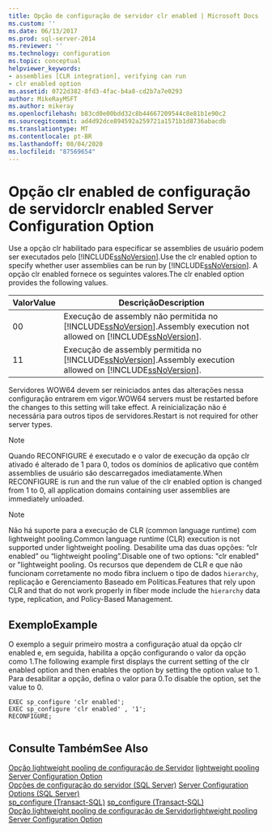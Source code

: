 ```yaml
---
title: Opção de configuração de servidor clr enabled | Microsoft Docs
ms.custom: ''
ms.date: 06/13/2017
ms.prod: sql-server-2014
ms.reviewer: ''
ms.technology: configuration
ms.topic: conceptual
helpviewer_keywords:
- assemblies [CLR integration], verifying can run
- clr enabled option
ms.assetid: 0722d382-8fd3-4fac-b4a8-cd2b7a7e0293
author: MikeRayMSFT
ms.author: mikeray
ms.openlocfilehash: b83cd0e00bdd32c8b44667209544c8e81b1e90c2
ms.sourcegitcommit: ad4d92dce894592a259721a1571b1d8736abacdb
ms.translationtype: MT
ms.contentlocale: pt-BR
ms.lasthandoff: 08/04/2020
ms.locfileid: "87569654"
---
```

# <a name="clr-enabled-server-configuration-option"></a><span data-ttu-id="b8de7-102">Opção clr enabled de configuração de servidor</span><span class="sxs-lookup"><span data-stu-id="b8de7-102">clr enabled Server Configuration Option</span></span>
  <span data-ttu-id="b8de7-103">Use a opção clr habilitado para especificar se assemblies de usuário podem ser executados pelo [!INCLUDE[ssNoVersion](../../includes/ssnoversion-md.md)].</span><span class="sxs-lookup"><span data-stu-id="b8de7-103">Use the clr enabled option to specify whether user assemblies can be run by [!INCLUDE[ssNoVersion](../../includes/ssnoversion-md.md)].</span></span> <span data-ttu-id="b8de7-104">A opção clr enabled fornece os seguintes valores.</span><span class="sxs-lookup"><span data-stu-id="b8de7-104">The clr enabled option provides the following values.</span></span>  
  
|<span data-ttu-id="b8de7-105">Valor</span><span class="sxs-lookup"><span data-stu-id="b8de7-105">Value</span></span>|<span data-ttu-id="b8de7-106">Descrição</span><span class="sxs-lookup"><span data-stu-id="b8de7-106">Description</span></span>|  
|-----------|-----------------|  
|<span data-ttu-id="b8de7-107">0</span><span class="sxs-lookup"><span data-stu-id="b8de7-107">0</span></span>|<span data-ttu-id="b8de7-108">Execução de assembly não permitida no [!INCLUDE[ssNoVersion](../../includes/ssnoversion-md.md)].</span><span class="sxs-lookup"><span data-stu-id="b8de7-108">Assembly execution not allowed on [!INCLUDE[ssNoVersion](../../includes/ssnoversion-md.md)].</span></span>|  
|<span data-ttu-id="b8de7-109">1</span><span class="sxs-lookup"><span data-stu-id="b8de7-109">1</span></span>|<span data-ttu-id="b8de7-110">Execução de assembly permitida no [!INCLUDE[ssNoVersion](../../includes/ssnoversion-md.md)].</span><span class="sxs-lookup"><span data-stu-id="b8de7-110">Assembly execution allowed on [!INCLUDE[ssNoVersion](../../includes/ssnoversion-md.md)].</span></span>|  
  
 <span data-ttu-id="b8de7-111">Servidores WOW64 devem ser reiniciados antes das alterações nessa configuração entrarem em vigor.</span><span class="sxs-lookup"><span data-stu-id="b8de7-111">WOW64 servers must be restarted before the changes to this setting will take effect.</span></span> <span data-ttu-id="b8de7-112">A reinicialização não é necessária para outros tipos de servidores.</span><span class="sxs-lookup"><span data-stu-id="b8de7-112">Restart is not required for other server types.</span></span>  
  
> [!NOTE]  
>  <span data-ttu-id="b8de7-113">Quando RECONFIGURE é executado e o valor de execução da opção clr ativado é alterado de 1 para 0, todos os domínios de aplicativo que contêm assemblies de usuário são descarregados imediatamente.</span><span class="sxs-lookup"><span data-stu-id="b8de7-113">When RECONFIGURE is run and the run value of the clr enabled option is changed from 1 to 0, all application domains containing user assemblies are immediately unloaded.</span></span>  
  
> [!NOTE]  
>  <span data-ttu-id="b8de7-114">Não há suporte para a execução de CLR (common language runtime) com lightweight pooling.</span><span class="sxs-lookup"><span data-stu-id="b8de7-114">Common language runtime (CLR) execution is not supported under lightweight pooling.</span></span> <span data-ttu-id="b8de7-115">Desabilite uma das duas opções: “clr enabled” ou “lightweight pooling”.</span><span class="sxs-lookup"><span data-stu-id="b8de7-115">Disable one of two options: "clr enabled" or "lightweight pooling.</span></span> <span data-ttu-id="b8de7-116">Os recursos que dependem de CLR e que não funcionam corretamente no modo fibra incluem o tipo de dados `hierarchy`, replicação e Gerenciamento Baseado em Políticas.</span><span class="sxs-lookup"><span data-stu-id="b8de7-116">Features that rely upon CLR and that do not work properly in fiber mode include the `hierarchy` data type, replication, and Policy-Based Management.</span></span>  
  
## <a name="example"></a><span data-ttu-id="b8de7-117">Exemplo</span><span class="sxs-lookup"><span data-stu-id="b8de7-117">Example</span></span>  
 <span data-ttu-id="b8de7-118">O exemplo a seguir primeiro mostra a configuração atual da opção clr enabled e, em seguida, habilita a opção configurando o valor da opção como 1.</span><span class="sxs-lookup"><span data-stu-id="b8de7-118">The following example first displays the current setting of the clr enabled option and then enables the option by setting the option value to 1.</span></span> <span data-ttu-id="b8de7-119">Para desabilitar a opção, defina o valor para 0.</span><span class="sxs-lookup"><span data-stu-id="b8de7-119">To disable the option, set the value to 0.</span></span>  
  
```  
EXEC sp_configure 'clr enabled';  
EXEC sp_configure 'clr enabled' , '1';  
RECONFIGURE;  
  
```  
  
## <a name="see-also"></a><span data-ttu-id="b8de7-120">Consulte Também</span><span class="sxs-lookup"><span data-stu-id="b8de7-120">See Also</span></span>  
 <span data-ttu-id="b8de7-121">[Opção lightweight pooling de configuração de Servidor](lightweight-pooling-server-configuration-option.md) </span><span class="sxs-lookup"><span data-stu-id="b8de7-121">[lightweight pooling Server Configuration Option](lightweight-pooling-server-configuration-option.md) </span></span>  
 <span data-ttu-id="b8de7-122">[Opções de configuração do servidor &#40;SQL Server&#41;](server-configuration-options-sql-server.md) </span><span class="sxs-lookup"><span data-stu-id="b8de7-122">[Server Configuration Options &#40;SQL Server&#41;](server-configuration-options-sql-server.md) </span></span>  
 <span data-ttu-id="b8de7-123">[sp_configure &#40;Transact-SQL&#41;](/sql/relational-databases/system-stored-procedures/sp-configure-transact-sql) </span><span class="sxs-lookup"><span data-stu-id="b8de7-123">[sp_configure &#40;Transact-SQL&#41;](/sql/relational-databases/system-stored-procedures/sp-configure-transact-sql) </span></span>  
 [<span data-ttu-id="b8de7-124">Opção lightweight pooling de configuração de Servidor</span><span class="sxs-lookup"><span data-stu-id="b8de7-124">lightweight pooling Server Configuration Option</span></span>](lightweight-pooling-server-configuration-option.md)  
  
  
